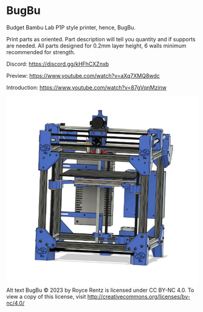 # BugBu
Budget Bambu Lab P1P style printer, hence, BugBu. 

Print parts as oriented.  Part description will tell you quantity and if supports are needed.  All parts designed for 0.2mm layer height, 6 walls minimum recommended for strength.

Discord:  https://discord.gg/kHFhCXZnxb

Preview:  https://www.youtube.com/watch?v=aXq7XMQ8wdc

Introduction:  https://www.youtube.com/watch?v=87gVqnMzinw

![Alt text](Images/Front.jpg)
Alt text BugBu © 2023 by Royce Rentz is licensed under CC BY-NC 4.0. To view a copy of this license, visit http://creativecommons.org/licenses/by-nc/4.0/
